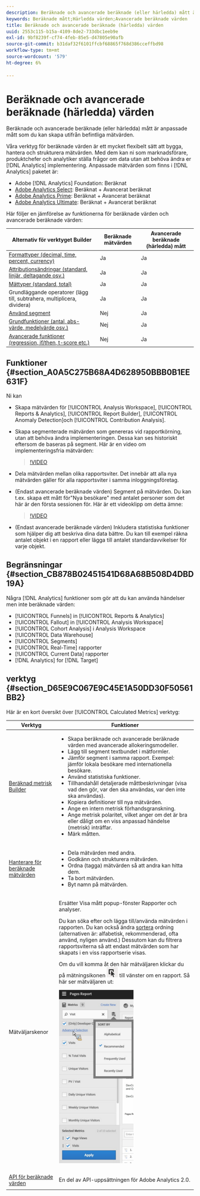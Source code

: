 ```yaml
---
description: Beräknade och avancerade beräknade (eller härledda) mått är anpassade mått som du kan skapa utifrån befintliga mätvärden.
keywords: Beräknade mått;Härledda värden;Avancerade beräknade värden
title: Beräknade och avancerade beräknade (härledda) värden
uuid: 2553c115-b15a-4109-8de2-733dbc1eeb9e
exl-id: 9bf8239f-cf74-4feb-85e5-d47805e90afb
source-git-commit: b31daf32f6101ffcbf68865f768d386cceffbd98
workflow-type: tm+mt
source-wordcount: '579'
ht-degree: 6%

---
```


# Beräknade och avancerade beräknade (härledda) värden

Beräknade och avancerade beräknade (eller härledda) mått är anpassade mått som du kan skapa utifrån befintliga mätvärden.

Våra verktyg för beräknade värden är ett mycket flexibelt sätt att bygga, hantera och strukturera mätvärden. Med dem kan ni som marknadsförare, produktchefer och analytiker ställa frågor om data utan att behöva ändra er [!DNL Analytics] implementering. Anpassade mätvärden som finns i [!DNL Analytics] paketet är:

* Adobe [!DNL Analytics] Foundation: Beräknat
* [Adobe Analytics Select](https://www.adobe.com/se/data-analytics-cloud/analytics/select.html): Beräknat + Avancerat beräknat
* [Adobe Analytics Prime](https://www.adobe.com/se/data-analytics-cloud/analytics/prime.html): Beräknat + Avancerat beräknat
* [Adobe Analytics Ultimate](https://www.adobe.com/se/data-analytics-cloud/analytics/ultimate.html): Beräknat + Avancerat beräknat

Här följer en jämförelse av funktionerna för beräknade värden och avancerade beräknade värden:

| Alternativ för verktyget Builder | Beräknade mätvärden | Avancerade beräknade (härledda) mått |
|---|---|---|
| [Formattyper (decimal, time, percent, currency)](/help/components/c-calcmetrics/c-workflow/cm-workflow/c-build-metrics/cm-build-metrics.md) | Ja | Ja |
| [Attributionsändringar (standard, linjär, deltagande osv.)](/help/components/c-calcmetrics/c-workflow/cm-workflow/c-build-metrics/m-metric-type-alloc.md) | Ja | Ja |
| [Mättyper (standard, total)](/help/components/c-calcmetrics/c-workflow/cm-workflow/c-build-metrics/m-metric-type-alloc.md) | Ja | Ja |
| Grundläggande operatorer (lägg till, subtrahera, multiplicera, dividera) | Ja | Ja |
| [Använd segment](/help/components/c-calcmetrics/c-workflow/cm-workflow/c-build-metrics/metrics-with-segments.md) | Nej | Ja |
| [Grundfunktioner (antal, abs-värde, medelvärde osv.)](/help/components/c-calcmetrics/cm-reference/cm-functions.md) | Nej | Ja |
| [Avancerade funktioner (regression, if/then, t-score etc.)](/help/components/c-calcmetrics/cm-reference/cm-adv-functions.md) | Nej | Ja |

## Funktioner {#section_A0A5C275B68A4D628950BBB0B1EE631F}

Ni kan

* Skapa mätvärden för [!UICONTROL Analysis Workspace], [!UICONTROL Reports & Analytics], [!UICONTROL Report Builder], [!UICONTROL Anomaly Detection]och [!UICONTROL Contribution Analysis].
* Skapa segmenterade mätvärden som genereras vid rapportkörning, utan att behöva ändra implementeringen. Dessa kan ses historiskt eftersom de baseras på segment. Här är en video om implementeringsfria mätvärden:

   >[!VIDEO](https://video.tv.adobe.com/v/25407/?quality=12)

* Dela mätvärden mellan olika rapportsviter. Det innebär att alla nya mätvärden gäller för alla rapportsviter i samma inloggningsföretag.
* (Endast avancerade beräknade värden) Segment på mätvärden. Du kan t.ex. skapa ett mått för&quot;Nya besökare&quot; med antalet personer som det här är den första sessionen för. Här är ett videoklipp om detta ämne:

   >[!VIDEO](https://video.tv.adobe.com/v/25409/?quality=12)

* (Endast avancerade beräknade värden) Inkludera statistiska funktioner som hjälper dig att beskriva dina data bättre. Du kan till exempel räkna antalet objekt i en rapport eller lägga till antalet standardavvikelser för varje objekt.

## Begränsningar {#section_CB878B02451541D68A68B508D4DBD19A}

Några [!DNL Analytics] funktioner som gör att du kan använda händelser men inte beräknade värden:

* [!UICONTROL Funnels] in [!UICONTROL Reports & Analytics]
* [!UICONTROL Fallout] in [!UICONTROL Analysis Workspace]
* [!UICONTROL Cohort Analysis] i Analysis Workspace
* [!UICONTROL Data Warehouse]
* [!UICONTROL Segments]
* [!UICONTROL Real-Time] rapporter
* [!UICONTROL Current Data] rapporter
* [!DNL Analytics] for [!DNL Target]

## verktyg {#section_D65E9C067E9C45E1A50DD30F50561BB2}

Här är en kort översikt över [!UICONTROL Calculated Metrics] verktyg:

<table id="table_520AFE97DB514958ABE23FD3C9CE0ABD"> 
 <thead> 
  <tr> 
   <th colname="col1" class="entry"> Verktyg </th> 
   <th colname="col2" class="entry"> Funktioner </th> 
  </tr>
 </thead>
 <tbody> 
  <tr> 
   <td colname="col1"><a href="/help/components/c-calcmetrics/c-workflow/cm-workflow/c-build-metrics/cm-build-metrics.md"  > Beräknad metrisk Builder</a> </td> 
   <td colname="col2"> 
    <ul id="ul_E6F02AB9DF204C2F9A0AC92A31594B3E"> 
     <li id="li_A4A6E716374243A190C539A3F4A41C0C">Skapa beräknade och avancerade beräknade värden med avancerade allokeringsmodeller. </li> 
     <li id="li_C8C97BA4E227463E98077ABA5818FFC6">Lägg till segment textbundet i mätformler. </li> 
     <li id="li_8503D9E06A3C46569B5CDB4B90F72446">Jämför segment i samma rapport. Exempel: jämför lokala besökare med internationella besökare. </li> 
     <li id="li_4B528FDE1F96400DBA0D3276408FF919">Använd statistiska funktioner. </li> 
     <li id="li_C1162B1EA6784B8189A8A87E2B0DA79A">Tillhandahåll detaljerade måttbeskrivningar (visa vad den gör, var den ska användas, var den inte ska användas). </li> 
     <li id="li_DEA13F5E8BF94AF1B311C467FE6E2A74">Kopiera definitioner till nya mätvärden. </li> 
     <li id="li_8C21F55015D44910904202D2BF74221C">Ange en intern metrisk förhandsgranskning. </li> 
     <li id="li_3704F66C321C477F9D4F52E068C231BD">Ange metrisk polaritet, vilket anger om det är bra eller dåligt om en viss anpassad händelse (metrisk) inträffar. </li> 
     <li id="li_9D45319FA965476FB1C90DE8AA72BBD7">Märk måtten. </li> 
    </ul> </td> 
  </tr> 
  <tr> 
   <td colname="col1"><a href="/help/components/c-calcmetrics/c-workflow/cm-workflow/cm-manager.md"  > Hanterare för beräknade mätvärden</a> </td> 
   <td colname="col2"> 
    <ul id="ul_E4D20D5DD3904CC6A85785B5BD4C1B1E"> 
     <li id="li_E0B216BA1478406EB6212263DF71D85B">Dela mätvärden med andra. </li> 
     <li id="li_96EB16FAF3454211AAEF78EA5B08927F">Godkänn och strukturera mätvärden. </li> 
     <li id="li_3ADBD2428EAC4B0AA61222D87C3AF2B7">Ordna (tagga) mätvärden så att andra kan hitta dem. </li> 
     <li id="li_726F3C3390744E49BA63606FE196880E">Ta bort mätvärden. </li> 
     <li id="li_F306BA4FA8AF4A6E987BA62634659A2F">Byt namn på mätvärden. </li> 
    </ul> </td> 
  </tr> 
  <tr> 
   <td colname="col1"> Mätväljarskenor </td> 
   <td colname="col2"> <p>Ersätter <span class="uicontrol"> Visa mått</span> popup-fönster <span class="uicontrol"> Rapporter och analyser</span>. </p> <p>Du kan söka efter och lägga till/använda mätvärden i rapporten. Du kan också ändra <a href="/help/components/c-calcmetrics/c-workflow/cm-workflow/cm-finding.md"  > sortera</a> ordning (alternativen är: alfabetisk, rekommenderad, ofta använd, nyligen använd.) Dessutom kan du filtrera rapportsviterna så att endast mätvärden som har skapats i en viss rapportserie visas. </p> <p>Om du vill komma åt den här mätväljaren klickar du på mätningsikonen <img placement="inline"  src="assets/metrics_icon.png" width="30px" id="image_2C6F20B4E634486B95BACD4CA47EF991" /> till vänster om en rapport. Så här ser mätväljaren ut: </p> <p><img src="assets/metrics_rail.png" width="200px" id="image_379523E9AFEC4CF08D20C42C740AA358" /> </p> </td> 
  </tr> 
  <tr> 
   <td colname="col1"><a href="https://www.adobe.io/apis/experiencecloud/analytics/docs.html#!AdobeDocs/analytics-2.0-apis/master/README.md"  > API för beräknade värden</a> </td> 
   <td colname="col2"> <p>En del av API-uppsättningen för Adobe Analytics 2.0. </p> </td> 
  </tr> 
 </tbody> 
</table>

